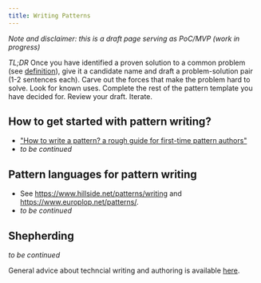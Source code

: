 ```yaml
--- 
title: Writing Patterns
---
```


*Note and disclaimer: this is a draft page serving as PoC/MVP (work in progress)*

*TL;DR* Once you have identified a proven solution to a common problem (see [definition](/about)), give it a candidate name and draft a problem-solution pair (1-2 sentences each). Carve out the forces that make the problem hard to solve. Look for known uses. Complete the rest of the pattern template you have decided for. Review your draft. Iterate. <!-- JY/RWB: " A patlet is a brief description of a pattern, usually one or two sentences" -->

<!-- TODO link to MAP retrospective blog post as of 2020/2021 -->

## How to get started with pattern writing? 

* ["How to write a pattern? a rough guide for first-time pattern authors"](https://www.researchgate.net/publication/266653111_How_to_write_a_pattern_a_rough_guide_for_first-time_pattern_authors)
* *to be continued*

## Pattern languages for pattern writing

* See <https://www.hillside.net/patterns/writing> and <https://www.europlop.net/patterns/>.
* *to be continued*

## Shepherding 

*to be continued*

General advice about techncial writing and authoring is available [here](https://ozimmer.ch/categories/#Authoring).
